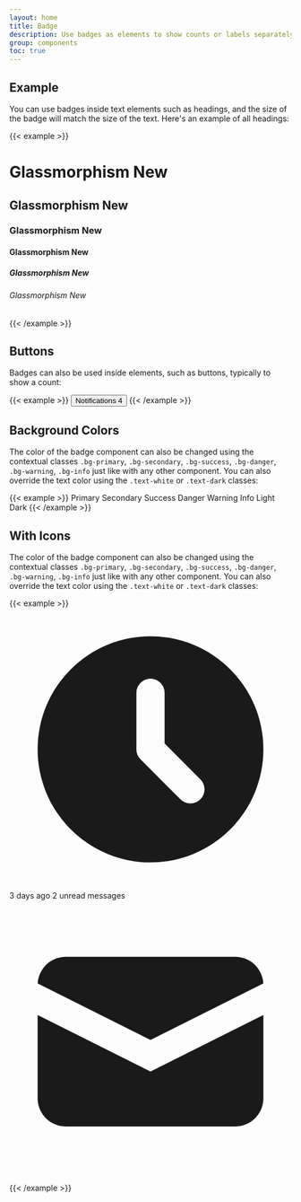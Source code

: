 ```yaml
---
layout: home
title: Badge
description: Use badges as elements to show counts or labels separately or inside other components
group: components
toc: true
---
```


## Example

You can use badges inside text elements such as headings, and the size of the badge will match the size of the text. Here's an example of all headings:

{{< example >}}
<h1>Glassmorphism <span class="badge bg-primary">New</span></h1>
<h2>Glassmorphism <span class="badge bg-primary">New</span></h2>
<h3>Glassmorphism <span class="badge bg-primary">New</span></h3>
<h4>Glassmorphism <span class="badge bg-primary">New</span></h4>
<h5>Glassmorphism <span class="badge bg-primary">New</span></h5>
<h6>Glassmorphism <span class="badge bg-primary">New</span></h6>
{{< /example >}}

## Buttons

Badges can also be used inside elements, such as buttons, typically to show a count:

{{< example >}}
<button type="button" class="btn btn-primary">
  Notifications <span class="badge bg-secondary ms-2">4</span>
</button>
{{< /example >}}


## Background Colors

The color of the badge component can also be changed using the contextual classes `.bg-primary`, `.bg-secondary`, `.bg-success`, `.bg-danger`, `.bg-warning`, `.bg-info` just like with any other component. You can also override the text color using the `.text-white` or `.text-dark` classes:

{{< example >}}
<span class="badge bg-primary">Primary</span>
<span class="badge bg-secondary">Secondary</span>
<span class="badge bg-success">Success</span>
<span class="badge bg-danger">Danger</span>
<span class="badge bg-warning text-dark">Warning</span>
<span class="badge bg-info">Info</span>
<span class="badge bg-gray-100 text-dark">Light</span>
<span class="badge bg-dark">Dark</span>
{{< /example >}}

## With Icons

The color of the badge component can also be changed using the contextual classes `.bg-primary`, `.bg-secondary`, `.bg-success`, `.bg-danger`, `.bg-warning`, `.bg-info` just like with any other component. You can also override the text color using the `.text-white` or `.text-dark` classes:

{{< example >}}
<span class="badge bg-primary">
  <svg class="icon icon-xxs me-1" fill="currentColor" viewBox="0 0 20 20" xmlns="http://www.w3.org/2000/svg"><path fill-rule="evenodd" d="M10 18a8 8 0 100-16 8 8 0 000 16zm1-12a1 1 0 10-2 0v4a1 1 0 00.293.707l2.828 2.829a1 1 0 101.415-1.415L11 9.586V6z" clip-rule="evenodd"></path></svg>
  3 days ago
</span>
<span class="badge bg-danger">
  2 unread messages
  <svg class="icon icon-xxs ms-1" fill="currentColor" viewBox="0 0 20 20" xmlns="http://www.w3.org/2000/svg"><path d="M2.003 5.884L10 9.882l7.997-3.998A2 2 0 0016 4H4a2 2 0 00-1.997 1.884z"></path><path d="M18 8.118l-8 4-8-4V14a2 2 0 002 2h12a2 2 0 002-2V8.118z"></path></svg>
</span>
{{< /example >}}